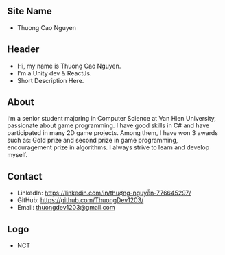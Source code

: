 ## Site Name

- Thuong Cao Nguyen

## Header

- Hi, my name is Thuong Cao Nguyen.
- I'm a Unity dev & ReactJs.
- Short Description Here.

## About

I’m a senior student majoring in Computer Science at Van Hien University, passionate about game programming. I have good skills in C# and have participated in many 2D game projects. Among them, I have won 3 awards such as: Gold prize and second prize in game programming, encouragement prize in algorithms. I always strive to learn and develop myself.

## Contact

- LinkedIn: https://linkedin.com/in/thượng-nguyễn-776645297/
- GitHub: https://github.com/ThuongDev1203/
- Email: thuongdev1203@gmail.com

## Logo

- NCT
